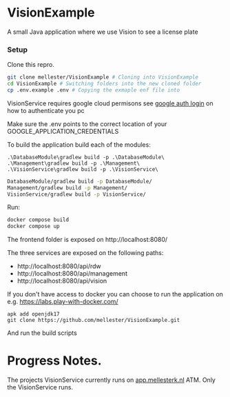 # VisionExample
A small Java application where we use Vision to see a license plate

### Setup
Clone this repro.
```sh
git clone mellester/VisionExample # Cloning into VisionExample
cd VisionExample # Switching folders into the new cloned folder
cp .env.example .env # Copying the exmaple enf file into 
```

VisionService requires google cloud permisons see [google auth login](https://cloud.google.com/docs/authentication/provide-credentials-adc) on how to authenticate you pc

Make sure the .env points to the correct location of your GOOGLE_APPLICATION_CREDENTIALS

To build the application build each of the modules:

```
.\DatabaseModule\gradlew build -p .\DatabaseModule\
.\Management\gradlew build -p .\Management\
.\VisionService\gradlew build -p .\VisionService\
```

```bash
DatabaseModule/gradlew build -p DatabaseModule/
Management/gradlew build -p Management/
VisionService/gradlew build -p VisionService/
```



Run:
```sh
docker compose build
docker compose up
```

The frontend folder is exposed on http://localhost:8080/

The three services are exposed on the following paths:
* http://localhost:8080/api/rdw
* http://localhost:8080/api/management
* http://localhost:8080/api/vision

If you don't have access to docker you can choose to run the application on e.g. https://labs.play-with-docker.com/
```
apk add openjdk17
git clone https://github.com/mellester/VisionExample.git
```

And run the build scripts


# Progress Notes.
The projects VisionService currently runs on [app.mellesterk.nl](http://app.mellesterk.nl)
ATM. Only the VisionService runs.